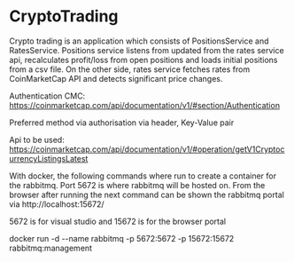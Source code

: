 # CryptoTrading
Crypto trading is an application which consists of PositionsService and RatesService. Positions service listens from updated from the rates service api, recalculates profit/loss from open positions and loads initial positions from a csv file. On the other side, rates service fetches rates from CoinMarketCap API and detects significant price changes.

Authentication CMC:
https://coinmarketcap.com/api/documentation/v1/#section/Authentication

Preferred method via authorisation via header, Key-Value pair

Api to be used: https://coinmarketcap.com/api/documentation/v1/#operation/getV1CryptocurrencyListingsLatest

With docker, the following commands where run to create a container for the rabbitmq.
Port 5672 is where rabbitmq will be hosted on. From the browser after running the next command
can be shown the rabbitmq portal via http://localhost:15672/

5672 is for visual studio and 15672 is for the browser portal

docker run -d --name rabbitmq -p 5672:5672 -p 15672:15672 rabbitmq:management

